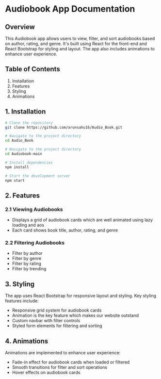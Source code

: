 # Audiobook App Documentation

## Overview
This Audiobook app allows users to view, filter, and sort audiobooks based on author, rating, and genre. It's built using React for the front-end and React Bootstrap for styling and layout. The app also includes animations to enhance user experience.

## Table of Contents
1. Installation
2. Features
3. Styling
4. Animations

## 1. Installation

```bash
# Clone the repository
git clone https://github.com/arunsahu16/Audio_Book.git

# Navigate to the project directory
cd Audio_Book

# Navigate to the project directory
cd Audiobook-main

# Install dependencies
npm install

# Start the development server
npm start
```

## 2. Features

### 2.1 Viewing Audiobooks
- Displays a grid of audiobook cards which are well animated using lazy loading and aos
- Each card shows book title, author, rating, and genre

### 2.2 Filtering Audiobooks
- Filter by author
- Filter by genre 
- Filter by rating 
-  Filter by trending 


## 3. Styling

The app uses React Bootstrap for responsive layout and styling. Key styling features include:

- Responsive grid system for audiobook cards
- Animation is the key feature which makes our website outstand
- Custom navbar with filter controls
- Styled form elements for filtering and sorting

## 4. Animations

Animations are implemented to enhance user experience:

- Fade-in effect for audiobook cards when loaded or filtered
- Smooth transitions for filter and sort operations
- Hover effects on audiobook cards
